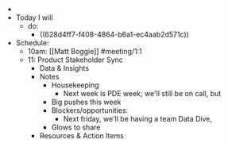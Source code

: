 -
- Today I will
	- do:
		- ((628d4ff7-f408-4864-b6a1-ec4aab2d571c))
- Schedule:
	- 10am: [[Matt Boggie]] #meeting/1:1
	- 11: Product Stakeholder Sync
		- Data & Insights
		- Notes
			- Housekeeping
				- Next week is PDE week; we'll still be on call, but
			- Big pushes this week
			- Blockers/opportunities:
				- Next friday, we'll be having a team Data Dive,
			- Glows to share
		- Resources & Action Items